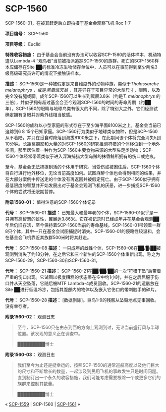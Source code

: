 # SCP-1560
                        




SCP-1560-01，在被其赶走后立即拍摄于基金会观察飞机 Roc 1-7



**项目编号：** SCP-1560

**项目等级：** Euclid

**特殊收容措施：** 由于基金会当前没有办法可以收容SCP-1560的活体样本，机动特遣队Lambda-4 “观鸟者”当前被指派追踪SCP-1560的族群。死亡的SCP-1560样本应储存在Site ██的标准冷冻生物储存单位中，人员可以在事前得到至少两名3级高级研究员许可的情况下接触该样本。

**描述：** SCP-1560是一种被假定是来自维度外的动物种族，类似于*Thalassarche melanophrys* ，或是*黑眉信天翁* ，其差异在于项目异常的大型尺寸，眼睛，以及完全没有腿或脚。成年SCP-1560可以生长到翼展3.8米（约是*T. melanophrys* 的三倍），并似乎拥有超过基金会至今观测SCP-1560的时间的寿命周期（约██年）。SCP-1560的眼睛与地球鸟类有很大的不同，除了特别大之外，它们经测试确定拥有复眼并对紫外线相当敏感。

SCP-1560的族群以小型家庭的形式存在于至少海平面8100米之上，基金会当前已追踪到6 8 15个已知家庭。SCP-1560行为类似于地球类似物种，但是SCP-1560从不着陆，并只在觅食时降落到海拔8100米之下，在此期间该个体将完全消失5到10分钟。长距离摄影和大量的对SCP-1560的研究推测狩猎的个体移位到一个地外空间，那里居住着一种作为SCP-1560主要食物来源的大型头足类动物；SCP-1560个体经常带着类似于进入深海捕猎大型乌贼的抹香鲸所拥有的伤口或疤痕。

至今，基金会无法捕捉到活的个体用于研究。当受伤或被困住后，SCP-1560个体将自行进行地外移位，无论当前高度如何。试图麻醉个体也会得到相同的结果，并在大部分案例中传送走的个体没有再返回并被假定死亡。由于SCP-1560似乎拥有最低限度的智慧并开始发展出对于基金会观测飞机的厌恶，进一步捕捉SCP-1560个体的尝试将无限期暂停。

**附录1560-01：** 值得注意的SCP-1560个体记录

**代号：** SCP-1560-01
**描述：** 已知最大和最年老的个体，SCP-1560-01似乎是一只拥有高智慧的雄性，翼展达3.86米。它在被记录时已经成年并在基金会观测██年后仍旧存活，至今保持着SCP-1560当前的寿命基线。SCP-1560-01带领着一群8只个体，其中一只在基金会试图捕捉时消失。SCP-1560-01的侵略性较温和，会在基金会飞机靠近其族群500米时将其赶走。

**代号：** SCP-1560-08
**描述：** 一只成年的雌性个体，SCP-1560-08在██/█/██被观测到消失了约18分钟，在之后它和三个新生的SCP-1560个体重新出现，称之为SCP-1560-29，SCP-1560-30和SCP-1560-31。

**代号：** SCP-1560-21
**描述：** SCP-1560-21在██/██/██的一次“狩猎下坠”后带着严重的伤口出现。它试图以极度糟糕的状态呆在空中约1小时，并在之后屈服于伤口并从天空坠落，它随后被MTF Lambda-4成员回收。SCP-1560-21的遗骸放在Site ██进行低温冷冻，包括其腹部内的物体以及嵌入它伤口的带刺触手的碎片。

**代号：** SCP-1560-28
**描述：** [数据删除]。巨鸟1-9的残骸从坠毁地点无事回收。没有幸存者。

**附录1560-02：** 观测日志


> 至今，SCP-1560只在由东到西的方向上观测到过，无论当前盛行风与半球位置。该发现的意义正在调查中。
> 
> █████████博士
> 

**附录1560-03：** 观测日志


> 我们至今为止还是挺幸运的，按照SCP-1560的通常巡航高度以及他们巨大的尺寸和不断增长的数量，一起涉及到民用飞机的事故发生只是时间问题。直到制订出一个永久的收容措施，我们可能考虑需要根除一个或更多它们的族群来控制其数量。
> 
> █████████博士
> 



« [SCP-1559](/scp-1559) | SCP-1560 | [SCP-1561](/scp-1561) »





                    